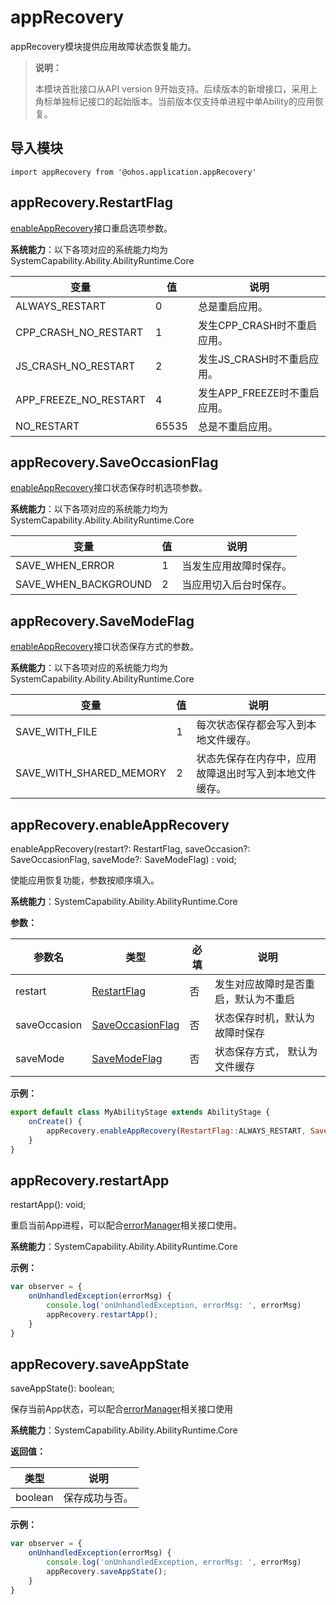 # appRecovery

appRecovery模块提供应用故障状态恢复能力。

> **说明：**
> 
> 本模块首批接口从API version 9开始支持。后续版本的新增接口，采用上角标单独标记接口的起始版本。当前版本仅支持单进程中单Ability的应用恢复。

## 导入模块
```
import appRecovery from '@ohos.application.appRecovery'
```


## appRecovery.RestartFlag

[enableAppRecovery](#apprecoveryenableapprecovery)接口重启选项参数。

**系统能力**：以下各项对应的系统能力均为SystemCapability.Ability.AbilityRuntime.Core

| 变量                          | 值   | 说明                                                         |
| ----------------------------- | ---- | ------------------------------------------------------------ |
| ALWAYS_RESTART           | 0    | 总是重启应用。 |
| CPP_CRASH_NO_RESTART           | 1    | 发生CPP_CRASH时不重启应用。 |
| JS_CRASH_NO_RESTART           | 2    | 发生JS_CRASH时不重启应用。 |
| APP_FREEZE_NO_RESTART           | 4    | 发生APP_FREEZE时不重启应用。 |
| NO_RESTART           | 65535  | 总是不重启应用。 |

## appRecovery.SaveOccasionFlag

[enableAppRecovery](#apprecoveryenableapprecovery)接口状态保存时机选项参数。

**系统能力**：以下各项对应的系统能力均为SystemCapability.Ability.AbilityRuntime.Core

| 变量                          | 值   | 说明                                                         |
| ----------------------------- | ---- | ------------------------------------------------------------ |
| SAVE_WHEN_ERROR            | 1    | 当发生应用故障时保存。 |
| SAVE_WHEN_BACKGROUND            | 2    | 当应用切入后台时保存。 |

## appRecovery.SaveModeFlag  

[enableAppRecovery](#apprecoveryenableapprecovery)接口状态保存方式的参数。

**系统能力**：以下各项对应的系统能力均为SystemCapability.Ability.AbilityRuntime.Core

| 变量                          | 值   | 说明                                                         |
| ----------------------------- | ---- | ------------------------------------------------------------ |
| SAVE_WITH_FILE             | 1    | 每次状态保存都会写入到本地文件缓存。 |
| SAVE_WITH_SHARED_MEMORY             | 2    | 状态先保存在内存中，应用故障退出时写入到本地文件缓存。 |

## appRecovery.enableAppRecovery

enableAppRecovery(restart?: RestartFlag, saveOccasion?: SaveOccasionFlag, saveMode?: SaveModeFlag) : void;

使能应用恢复功能，参数按顺序填入。

**系统能力**：SystemCapability.Ability.AbilityRuntime.Core

**参数：**
 
| 参数名 | 类型 | 必填 | 说明 |
| -------- | -------- | -------- | -------- |
| restart | [RestartFlag](#apprecoveryrestartflag) | 否 | 发生对应故障时是否重启，默认为不重启 |
| saveOccasion | [SaveOccasionFlag](#apprecoverysaveoccasionflag) | 否 | 状态保存时机，默认为故障时保存 |
| saveMode | [SaveModeFlag](#apprecoverysavemodeflag) | 否 | 状态保存方式， 默认为文件缓存 |

**示例：**
    
```js
export default class MyAbilityStage extends AbilityStage {
    onCreate() {
        appRecovery.enableAppRecovery(RestartFlag::ALWAYS_RESTART, SaveOccasionFlag::SAVE_WHEN_ERROR, SaveModeFlag::SAVE_WITH_FILE);
    }
}
```

## appRecovery.restartApp

restartApp(): void;

重启当前App进程，可以配合[errorManager](js-apis-errorManager.md#errorobserver)相关接口使用。

**系统能力**：SystemCapability.Ability.AbilityRuntime.Core


**示例：**
    
```js
var observer = {
    onUnhandledException(errorMsg) {
        console.log('onUnhandledException, errorMsg: ', errorMsg)
        appRecovery.restartApp();
    }
}

```

## appRecovery.saveAppState

saveAppState(): boolean;

保存当前App状态，可以配合[errorManager](js-apis-errorManager.md#errorobserver)相关接口使用

**系统能力**：SystemCapability.Ability.AbilityRuntime.Core

**返回值：**

| 类型 | 说明 |
| -------- | -------- |
| boolean | 保存成功与否。 |

**示例：**
    
```js
var observer = {
    onUnhandledException(errorMsg) {
        console.log('onUnhandledException, errorMsg: ', errorMsg)
        appRecovery.saveAppState();
    }
}

```
